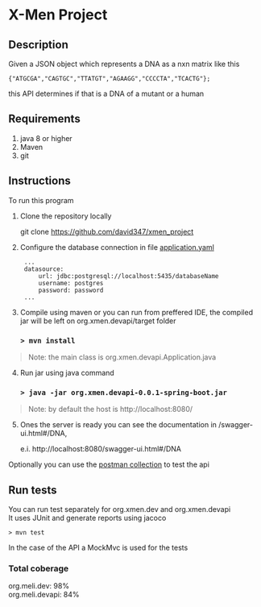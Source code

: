 # X-Men Project

## Description

Given a JSON object which represents a DNA as a nxn matrix like this

	{"ATGCGA","CAGTGC","TTATGT","AGAAGG","CCCCTA","TCACTG"};

this API determines if that is a DNA of a mutant or a human 

## Requirements 

1. java 8 or higher
2. Maven 
3. git

## Instructions 

To run this program 

1. Clone the repository locally
	
	git clone https://github.com/david347/xmen_project

2. Configure the database connection  in file [application.yaml](https://github.com/david347/xmen_project/blob/e443e4fac9a4798b2950ed6648497785e04cd2fc/org.xmen.devapi/src/main/resources/application.yaml)

		...
		datasource:
			url: jdbc:postgresql://localhost:5435/databaseName
			username: postgres
			password: password
		...



3. Compile using maven or you can run from preffered IDE, the compiled jar will be left on org.xmen.devapi/target folder

	###	`> mvn install`


> Note: the main class is org.xmen.devapi.Application.java

4. Run jar using java command

	###	`> java -jar org.xmen.devapi-0.0.1-spring-boot.jar`
	
> Note: by default the host is http://localhost:8080/

5. Ones the server is ready you can see the documentation in /swagger-ui.html#/DNA, 

	e.i.
	http://localhost:8080/swagger-ui.html#/DNA

Optionally you can use the [postman collection](https://github.com/david347/xmen_project/blob/706c3bf49aa59ea9c3799c64f1e4c21d63e42aee/org.xmen.devapi/X-Men%20API.postman_collection.json) to test the api

## Run tests

You can run test separately for org.xmen.dev and org.xmen.devapi <br>
It uses JUnit and generate reports using jacoco

	> mvn test
	
In the case of the API a MockMvc is used for the tests	
	
### Total coberage
org.meli.dev: 	 98%<br>
org.meli.devapi: 84%

